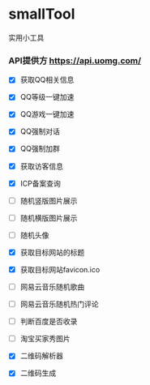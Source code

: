 # smallTool
实用小工具

### API提供方 https://api.uomg.com/

- [x] 获取QQ相关信息
- [x] QQ等级一键加速
- [x] QQ游戏一键加速
- [x] QQ强制对话
- [x] QQ强制加群

- [x] 获取访客信息

- [x] ICP备案查询

- [ ] 随机竖版图片展示
- [ ] 随机横版图片展示
- [ ] 随机头像

- [x] 获取目标网站的标题
- [x] 获取目标网站favicon.ico

- [ ] 网易云音乐随机歌曲
- [ ] 网易云音乐随机热门评论

- [ ] 判断百度是否收录

- [ ] 淘宝买家秀图片

- [x] 二维码解析器
- [x] 二维码生成

